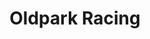 ---
title: "Oldpark Racing"
address: "247, Oldpark Rd, Belfast, Co. Antrim BT14 6QR"
tel: "028 9075 6734"
county: "Antrim"
category: "Horse Racing"
type: "Content"
lat: "54.615569"
lng: "-5.950778"
---